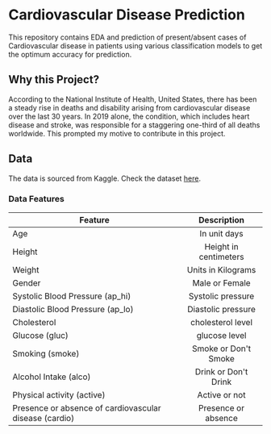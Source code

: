 # Cardiovascular Disease Prediction 

This repository contains EDA and prediction of present/absent cases of Cardiovascular disease in patients using various classification models to get the optimum accuracy for prediction.


## Why this Project?

According to the National Institute of Health, United States, there has been a steady rise in deaths and disability arising from cardiovascular disease over the last 30 years. In 2019 alone, the condition, which includes heart disease and stroke, was responsible for a staggering one-third of all deaths worldwide. This prompted my motive to contribute in this project.

## Data
The data is sourced from Kaggle. Check the dataset [here](https://www.kaggle.com/datasets/sulianova/cardiovascular-disease-dataset/data).

### Data Features

| Feature       | Description           | 
| ------------- |:-------------:| 
| Age     | In unit days| 
| Height     | Height in centimeters     |   
| Weight | Units in Kilograms      |  
| Gender | Male or Female     | 
| Systolic Blood Pressure (ap_hi) | Systolic pressure    | 
| Diastolic Blood Pressure (ap_lo) | Diastolic pressure      | 
| Cholesterol | cholesterol level    | 
| Glucose (gluc) | glucose level     | 
| Smoking (smoke) | Smoke or Don't Smoke   | 
| Alcohol Intake (alco) |Drink or Don't Drink   | 
| Physical activity (active) | Active or not  | 
| Presence or absence of cardiovascular disease (cardio) | Presence or absence  | 
